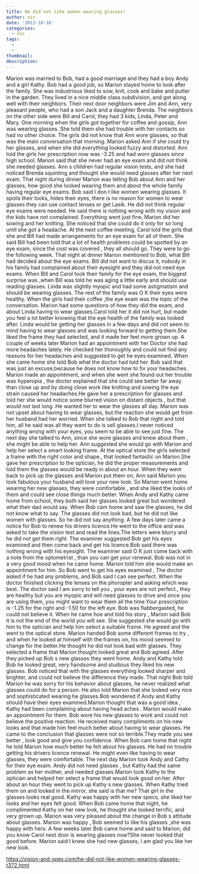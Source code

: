 ```yaml
---
title: He did not like women wearing glasses!
author: nic
date: '2013-10-16'
categories:
  - nic
tags:
  - 
  - 
thumbnail: 
description: 
---
```


Marion was married to Bob, had a good marriage and they had a boy Andy and a girl Kathy.
Bob had a good job, so Marion stayed home to look after the family. She was industrious liked to sow, knit, cook and bake and putter in the garden.
They lived in a nice middle class subdivision, and got along well with their neighbors. Their next door neighbors were Jim and Ann, very pleasant people, who had a son Jack and a daughter Brenda.
The neighbors on the other side were Bill and Carol, they had 3 kids, Linda, Peter and Mary.
One morning when the girls got together for coffee and gossip, Ann was wearing glasses. She told them she had trouble with her contacts so had no other choice. The girls did not know that Ann wore glasses, so that was the main conversation that morning.
Marion asked Ann if she could try her glasses, and when she did everything looked fuzzy and distorted. Ann told the girls her prescription now was -3.25 and had worn glasses since high school. Marion said that she never had an eye exam and did not think she needed glasses. Ann s children had regular vision tests, and she had noticed Brenda squinting and thought she would need glasses after her next exam.
That night during dinner Marion was telling Bob about Ann and her glasses, how good she looked wearing them and about the whole family  having regular eye exams.
Bob said I don t like women wearing glasses. It spoils their looks, hides their eyes, there is no reason for women to wear glasses they can use contact lenses or get Lasik. He did not think regular eye exams were needed. He said there is nothing wrong with my vision and the kids have not complained.
Everything went just fine, Marion did her sowing and her knitting. She noticed that she could do it only for so long until she got a headache. 
At the next coffee meeting, Carol told the girls that she and Bill had made arrangements for an eye exam for all of them.
She said Bill had been told that a lot of health problems could be spotted by an eye exam, since the cost was covered , they all should go. They were to go the following week.
That night at dinner Marion mentioned to Bob, what Bill had decided about the eye exams. Bill did not want to discus it, nobody in his family had complained about their eyesight and they did not need eye exams.
When Bill and Carol took their family for the eye exam, the biggest surprise was ,when Bill was told he was aging a little early and should use reading glasses. Linda was slightly myopic and had some astigmatism and should be wearing glasses. The rest of the family was O K  their eyes were healthy.
When the girls had their coffee ,the eye exam was the topic of the conversation. Marion had some questions of how they did the exam, and about Linda having to wear glasses.Carol told her it did not hurt, but made you feel a lot better knowing that the eye health of the family was looked after. Linda would be getting her glasses in a few days and did not seem to mind having to wear  glasses and was looking forward to getting them.She liked the frame they had selected, and it made her feel more grown up.
A couple of weeks later Marion had an appointment with her Doctor she had more headaches lately. He checked her thoroughly and could not find any reasons for her headaches and suggested to get he eyes examined.
When she came home she told Bob what the doctor had told her. Bob said that was just an excuse,because he does not know how to fix your headaches.
Marion made  an appointment, and when she went  she found out her trouble was hyperopia , the doctor explained that she could see better far away than close up and by doing close work like knitting and sowing the eye strain caused her headaches.He gave her a prescription for glasses and told her she would notice some blurred vision on distant objects , but that would not last long .He wanted her to wear the glasses all day.
Marion was not upset about having to wear glasses, but the reaction she would get from her husband had her worried. 
When she  talked to Bob that night and told him, all he said was all they want to do is sell glasses.I never noticed anything wrong with your eyes, you seem to be able to see just fine.
The next day she talked to Ann, since she wore glasses and knew about them , she might be able to  help her.
Ann suggested she would go with Marion and help her select a smart looking frame. At the optical store the girls selected a frame with the right color and shape., that looked fantastic on Marion.She gave her prescription to the optician, he did the proper measurements and told them the glasses would be ready in about an hour.
When they went back to pick up the glasses and Marion put them on, Ann said Marion you look fabulous your husband will love your new look.
So Marion went home wearing her new glasses, they were  comfortable , and she liked the looks of them and could see close things much better.
When Andy and Kathy came home from school, they both said her glasses looked great but wondered what their dad would say.
When Bob cam home and saw the glasses, he did not know what to say. The glasses did not look bad, but he did not like women with glasses. So he did not say anything.
A few days later came a notice for Bob to renew his drivers licence.He went to the office and was asked to take the vision test and read the lines.The letters were blurry and he did not get them right. The examiner suggested Bob get his eyes examined and then come back and get his licence.Bob said there was nothing wrong with his eyesight. The examiner said O K just come back with a note from the optometrist , than you can get your renewal.
Bob was not in a very good mood when he came home. Marion told him she would make an appointment for him.
So Bob went to get his eyes examined , The doctor asked if he had any problems, and Bob said I can see perfect.
When the doctor finished clicking the lenses on the phoropter  and asking which was best. The doctor said I am sorry to tell you , your eyes are not perfect., they are healthy but you are myopic and will need glasses to drive  and once you are using them, you  might want to wear them all the time.Your prescription is -1.25 for the right and -1.50 for the left eye.
Bob was flabbergasted, he could not believe it.
When he came hoe and told his story , Marion said Bob it is not the end of the world you will see.
She suggested she would go with him to the optician and help him select a suitable frame.
He agreed and the went to the optical store. Marion handed Bob some different frames to try , and when he looked at himself with the frames on, his mood seemed to change for the better.He thought he did not look bad with glasses.
They selected a frame that Marion thought looked great and Bob agreed.
After they picked up Bob s new glasses they went home. 
Andy and Kathy told Bob he looked great, very handsome and studious  they  liked his new glasses.
Bob noticed that with the glasses everything looked sharper and brighter, and could not believe the difference they made.
That night Bob told Marion he was sorry for his behavior about glasses, he never realized what glasses could do for a person.
He also told Marion that she looked very nice and sophisticated wearing he glasses.Bob wondered if Andy and Kathy should have their eyes examined.Marion thought that was a good idea , Kathy had been complaining about having head aches . 
Marion would make an appointment for them.
Bob wore his new glasses to work and could not believe the positive reaction. He received many compliments on his new looks and that made him feel much better about having to wear glasses. He came to the conclusion that glasses were not so  terrible.They made you see better , look good and give you confidence.
When Bob cam home that night he told Marion how much better he felt about his glasses. He had no trouble getting his drivers licence renewal. He might even like having to wear glasses, they were comfortable.
The next day Marion took Andy and  Cathy for their eye exam. Andy did not need glasses , but Kathy had the same problem as her mother, and needed glasses.Marion took Kathy to the optician and helped her select a frame that would look good on her.
After about an hour they went to pick up Kathy s new glasses. When Kathy tried them on and looked in the mirror, she said is that me? That girl in the glasses looks real good. Kathy was happy with her new specs, she liked her looks and her eyes felt good.
When Bob came home that night, he complimented Kathy on her new look, he thought she looked terrific, and very grown up.
Marion was very pleased about the change in Bob s  attitude about glasses. 
Marion was happy , Bob seemed to like his glasses ,she was happy with hers.
A few weeks later Bob came home and said to Marion, did you know Carol next door is wearing glasses now?She never looked that good before. Marion said I knew she had new glasses, I am glad you like her new look.

https://vision-and-spex.com/he-did-not-like-women-wearing-glasses-t372.html
